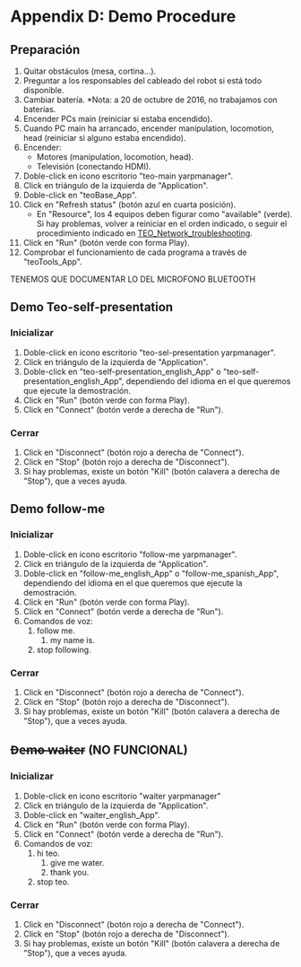 # Appendix D: Demo Procedure

## Preparación

1.  Quitar obstáculos (mesa, cortina...).
2.  Preguntar a los responsables del cableado del robot si está todo
    disponible.
3.  Cambiar batería. \*Nota: a 20 de octubre de 2016, no trabajamos con
    baterías.
4.  Encender PCs main (reiniciar si estaba encendido).
5.  Cuando PC main ha arrancado, encender manipulation, locomotion, head
    (reiniciar si alguno estaba encendido).
6.  Encender:
      - Motores (manipulation, locomotion, head).
      - Televisión (conectando HDMI).
7.  Doble-click en icono escritorio "teo-main yarpmanager".
8.  Click en triángulo de la izquierda de "Application".
9.  Doble-click en "teoBase\_App".
10. Click en "Refresh status" (botón azul en cuarta posición).
      - En "Resource", los 4 equipos deben figurar como "available"
        (verde). Si hay problemas, volver a reiniciar en el orden
        indicado, o seguir el procedimiento indicado en
        [TEO\_Network\_troubleshooting](TEO_Network_troubleshooting "wikilink").
11. Click en "Run" (botón verde con forma Play).
12. Comprobar el funcionamiento de cada programa a través de
    "teoTools\_App".

TENEMOS QUE DOCUMENTAR LO DEL MICROFONO BLUETOOTH

## Demo Teo-self-presentation

### Inicializar

1.  Doble-click en icono escritorio "teo-sel-presentation yarpmanager".
2.  Click en triángulo de la izquierda de "Application".
3.  Doble-click en "teo-self-presentation\_english\_App" o
    "teo-self-presentation\_english\_App", dependiendo del idioma en el
    que queremos que ejecute la demostración.
4.  Click en "Run" (botón verde con forma Play).
5.  Click en "Connect" (botón verde a derecha de "Run").

### Cerrar

1.  Click en "Disconnect" (botón rojo a derecha de "Connect").
2.  Click en "Stop" (botón rojo a derecha de "Disconnect").
3.  Si hay problemas, existe un botón "Kill" (botón calavera a derecha
    de "Stop"), que a veces ayuda.

## Demo follow-me

### Inicializar

1.  Doble-click en icono escritorio "follow-me yarpmanager".
2.  Click en triángulo de la izquierda de "Application".
3.  Doble-click en "follow-me\_english\_App" o
    "follow-me\_spanish\_App", dependiendo del idioma en el que queremos
    que ejecute la demostración.
4.  Click en "Run" (botón verde con forma Play).
5.  Click en "Connect" (botón verde a derecha de "Run").
6.  Comandos de voz:
    1.  follow me.
        1.  my name is.
    2.  stop following.

### Cerrar

1.  Click en "Disconnect" (botón rojo a derecha de "Connect").
2.  Click en "Stop" (botón rojo a derecha de "Disconnect").
3.  Si hay problemas, existe un botón "Kill" (botón calavera a derecha
    de "Stop"), que a veces ayuda.

## D̶e̶m̶o̶ ̶w̶a̶i̶t̶e̶r (NO FUNCIONAL)

### Inicializar

1.  Doble-click en icono escritorio "waiter yarpmanager"
2.  Click en triángulo de la izquierda de "Application".
3.  Doble-click en "waiter\_english\_App".
4.  Click en "Run" (botón verde con forma Play).
5.  Click en "Connect" (botón verde a derecha de "Run").
6.  Comandos de voz:
    1.  hi teo.
        1.  give me water.
        2.  thank you.
    2.  stop teo.

### Cerrar

1.  Click en "Disconnect" (botón rojo a derecha de "Connect").
2.  Click en "Stop" (botón rojo a derecha de "Disconnect").
3.  Si hay problemas, existe un botón "Kill" (botón calavera a derecha
    de "Stop"), que a veces ayuda.
